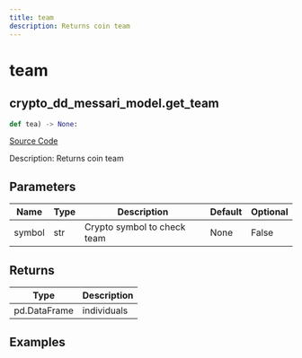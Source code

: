 ```yaml
---
title: team
description: Returns coin team
---
```

# team

## crypto_dd_messari_model.get_team

```python
def tea) -> None:
```
[Source Code](https://github.com/OpenBB-finance/OpenBBTerminal/tree/main/openbb_terminal/decorators.py#L410)

Description: Returns coin team

## Parameters

| Name | Type | Description | Default | Optional |
| ---- | ---- | ----------- | ------- | -------- |
| symbol | str | Crypto symbol to check team | None | False |

## Returns

| Type | Description |
| ---- | ----------- |
| pd.DataFrame | individuals |

## Examples

